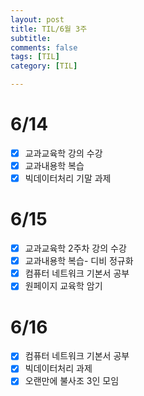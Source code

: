 ```yaml
---
layout: post
title: TIL/6월 3주
subtitle: 
comments: false
tags: [TIL]
category: [TIL]

---
```


# 6/14
- [x] 교과교육학 강의 수강
- [x] 교과내용학 복습
- [x] 빅데이터처리 기말 과제 

# 6/15
- [x] 교과교육학 2주차 강의 수강 
- [x] 교과내용학 복습- 디비 정규화
- [x] 컴퓨터 네트워크 기본서 공부
- [x] 원페이지 교육학 암기 

# 6/16
- [x] 컴퓨터 네트워크 기본서 공부
- [x] 빅데이터처리 과제
- [x] 오랜만에 불사조 3인 모임  
